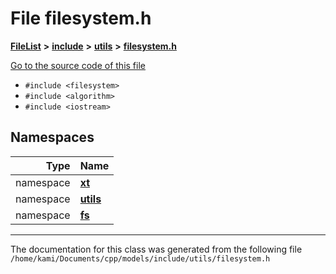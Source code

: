 

# File filesystem.h



[**FileList**](files.md) **>** [**include**](dir_d44c64559bbebec7f509842c48db8b23.md) **>** [**utils**](dir_821002d4f10779a80d4fb17bc32f21f1.md) **>** [**filesystem.h**](filesystem_8h.md)

[Go to the source code of this file](filesystem_8h_source.md)



* `#include <filesystem>`
* `#include <algorithm>`
* `#include <iostream>`













## Namespaces

| Type | Name |
| ---: | :--- |
| namespace | [**xt**](namespacext.md) <br> |
| namespace | [**utils**](namespacext_1_1utils.md) <br> |
| namespace | [**fs**](namespacext_1_1utils_1_1fs.md) <br> |





















































------------------------------
The documentation for this class was generated from the following file `/home/kami/Documents/cpp/models/include/utils/filesystem.h`

